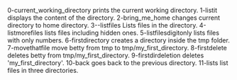 0-current_working_directory prints the current working directory.
1-listit displays the content of the directory.
2-bring_me_home changes current directory to home directory.
3--listfiles Lists files in the directory.
4-listmorefiles lists files including hidden ones.
5-listfilesdigitonly lists files with only numbers.
6-firstdirectory creates a directory inside the tmp folder.
7-movethatfile move betty from tmp to tmp/my_first_directory.
8-firstdelete deletes betty from tmp/my_first_directory.
9-firstdirdeletion deletes 'my_first_directory'.
10-back goes back to the previous directory.
11-lists list files in three directories.
